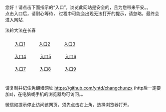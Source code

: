 您好！请点击下面指示的“入口”，浏览此网站是安全的，且为您带来平安。。 <br/>
点击入口后，请耐心等待， 过程中可能会出现无法打开的提示，请忽略，最终会进入网站. </br>

法轮大法在长春<br/>
<div style="padding:10px"><a style="margin:20px" target="_blank" href="https://d341nmjutj8qvy.cloudfront.net/2Qpsp?cpdqhhgb" id="ccLink1" rel="nofollow">入口1</a> <a target="_blank" style="margin:20px" href="https://d1o1u1zwzvprzh.cloudfront.net/2Qpsp?zoypl" id="ccLink2" rel="nofollow">入口2</a> <a style="margin:20px" target="_blank" href="https://d11t6t3xkkdjl5.cloudfront.net/2Qpsp?xrwjty" id="ccLink3" rel="nofollow">入口3</a></div>

<div style="padding:10px" ><a style="margin:20px" target="_blank" href="https://d341nmjutj8qvy.cloudfront.net/2Qpsp?cpdqhhgb" id="ccLink4" rel="nofollow">入口4</a> <a style="margin:20px" href="https://d1o1u1zwzvprzh.cloudfront.net/2Qpsp?zoypl" target="_blank" id="ccLink5" rel="nofollow">入口5</a> <a style="margin:20px" href="https://d11t6t3xkkdjl5.cloudfront.net/2Qpsp?xrwjty" target="_blank" id="ccLink6" rel="nofollow">入口6</a></div>

<div style="padding:10px"><a style="margin:20px" target="_blank" href="https://d341nmjutj8qvy.cloudfront.net/2Qpsp?cpdqhhgb" id="ccLink7" rel="nofollow">入口7</a> <a style="margin:20px" href="https://d1o1u1zwzvprzh.cloudfront.net/2Qpsp?zoypl" target="_blank" id="ccLink8" rel="nofollow">入口8</a> <a style="margin:20px" target="_blank" href="https://d11t6t3xkkdjl5.cloudfront.net/2Qpsp?xrwjty" id="ccLink9" rel="nofollow">入口9</a></div>

<br/>



请复制并记住免翻墙网址 https://github.com/yntd/changchunzx (http后一定要加s)，在电脑或手机的浏览器均可访问。。<br/>

微信如提示停止访问该网页，须先点击右上角，选择浏览器打开。
